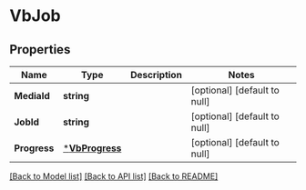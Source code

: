 # VbJob

## Properties
Name | Type | Description | Notes
------------ | ------------- | ------------- | -------------
**MediaId** | **string** |  | [optional] [default to null]
**JobId** | **string** |  | [optional] [default to null]
**Progress** | [***VbProgress**](VbProgress.md) |  | [optional] [default to null]

[[Back to Model list]](../README.md#documentation-for-models) [[Back to API list]](../README.md#documentation-for-api-endpoints) [[Back to README]](../README.md)


